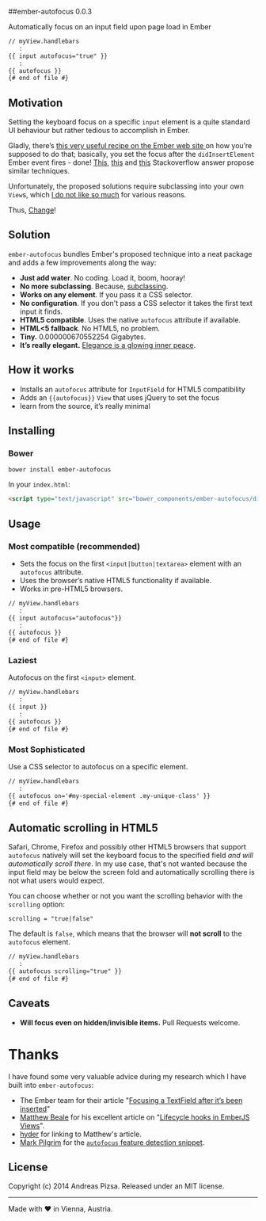 ##ember-autofocus 0.0.3

Automatically focus on an input field upon page load in Ember
```html
// myView.handlebars
   :
{{ input autofocus="true" }}
   :
{{ autofocus }}
{# end of file #}
``` 

## Motivation
Setting the keyboard focus on a specific `input` element is a quite standard UI behaviour but rather tedious to accomplish in Ember.

Gladly, there’s [this very useful recipe on the Ember web site ](http://emberjs.com/guides/cookbook/user_interface_and_interaction/focusing_a_textfield_after_its_been_inserted/
) on how you’re supposed to do that; basically, you set the focus after the `didInsertElement` Ember event fires - done! [This](http://stackoverflow.com/questions/9468061/how-to-focus-after-initialization-with-emberjs), [this](http://stackoverflow.com/questions/14763318/set-focus-in-an-ember-application) and [this](http://stackoverflow.com/questions/12557584/how-to-use-autofocus-with-ember-js-templates) Stackoverflow answer propose similar techniques.


Unfortunately, the proposed solutions require subclassing into your own `View`s, which [I do not like so much](http://en.wikipedia.org/wiki/Coupling_%28computer_programming%29) for various reasons.

Thus, [Change](http://31.media.tumblr.com/tumblr_lnssyhB9FW1qkmpj8o1_500.gif)!


## Solution
`ember-autofocus` bundles Ember's proposed technique into a neat package and adds a few improvements along the way:

+ **Just add water**. No coding. Load it, boom, hooray!
+ **No more subclassing**. Because, [subclassing](http://en.wikipedia.org/wiki/Coupling_%28computer_programming%29).
+ **Works on any element**. If you pass it a CSS selector.
+ **No configuration**. If you don't pass a CSS selector it takes the first text input it finds.
+ **HTML5 compatible**. Uses the native `autofocus` attribute if available.
+ **HTML<5 fallback**. No HTML5, no problem.
+ **Tiny.** 0.000000670552254 Gigabytes.
+ **It’s really elegant.** [Elegance is a glowing inner peace](https://www.goodreads.com/quotes/436052-elegance-is-a-glowing-inner-peace-grace-is-an-ability).

## How it works

+ Installs an `autofocus` attribute for `InputField` for HTML5 compatibility 
+ Adds an `{{autofocus}}` `View` that uses jQuery to set the focus
+ learn from the source, it’s really minimal


## Installing

### Bower
```
bower install ember-autofocus
```

In your `index.html`:

```html
<script type="text/javascript" src="bower_components/ember-autofocus/dist/ember-autofocus.min.js)"></script>
```

## Usage

### Most compatible (recommended)
+ Sets the focus on the first `<input|button|textarea>` element with an `autofocus` attribute.
+ Uses the browser’s native HTML5 functionality if available.
+ Works in pre-HTML5 browsers.

```html
// myView.handlebars
   :
{{ input autofocus="autofocus"}}
   :
{{ autofocus }}
{# end of file #}
``` 

### Laziest
Autofocus on the first `<input>` element.

```html
// myView.handlebars
   :
{{ input }}
   :
{{ autofocus }}
{# end of file #}
``` 

### Most Sophisticated
Use a CSS selector to autofocus on a specific element.

```html
// myView.handlebars
   :
{{ autofocus on='#my-special-element .my-unique-class' }}
{# end of file #}
``` 

## Automatic scrolling in HTML5

Safari, Chrome, Firefox and possibly other HTML5 browsers that support `autofocus` natively will set the keyboard focus to the specified field _and will automatically scroll there_. In my use case, that's not wanted because the input field may be below the screen fold and automatically scrolling there is not what users would expect.

You can choose whether or not you want the scrolling behavior with the `scrolling` option:

`scrolling = "true|false"`

The default is `false`, which means that the browser will **not scroll** to the `autofocus` element.

```html
// myView.handlebars
   :
{{ autofocus scrolling="true" }}
{# end of file #}
```

## Caveats
- **Will focus even on hidden/invisible items.** Pull Requests welcome.


# Thanks

I have found some very valuable advice during my research which I have built into `ember-autofocus`:

+ The Ember team for their article "[Focusing a TextField after it’s been inserted](http://emberjs.com/guides/cookbook/user_interface_and_interaction/focusing_a_textfield_after_its_been_inserted/)"
+ [Matthew Beale](https://github.com/mixonic) for his excellent article on "[Lifecycle hooks in EmberJS Views](http://madhatted.com/2013/6/8/lifecycle-hooks-in-ember-js-views)".
+ [hyder](http://discuss.emberjs.com/users/hyder/activity) for linking to Matthew's article.
+ [Mark Pilgrim](https://github.com/diveintomark) for the [`autofocus` feature detection snippet](http://diveintohtml5.info/detect.html).


## License
Copyright (c) 2014 Andreas Pizsa. Released under an MIT license.

--------------------------------
Made with ❤ in Vienna, Austria.
